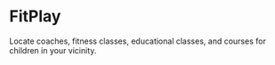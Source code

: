 # FitPlay
Locate coaches, fitness classes, educational classes, and courses for children in your vicinity.
